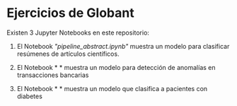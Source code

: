 # Ejercicios de Globant

Existen 3 Jupyter Notebooks en este repositorio:

1. El Notebook *"pipeline_abstract.ipynb"* muestra un modelo para clasificar resúmenes de artículos científicos. 

2. El Notebook * * muestra un modelo para detección de anomalías en transacciones bancarias

3. El Notebook * * muestra un modelo que clasifica a pacientes con diabetes
